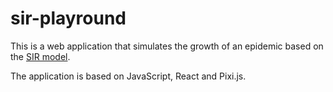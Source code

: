# sir-playround
This is a web application that simulates the growth of an epidemic based on the [SIR model](https://en.wikipedia.org/wiki/Compartmental_models_in_epidemiology#The_SIR_model).

The application is based on JavaScript, React and Pixi.js.
